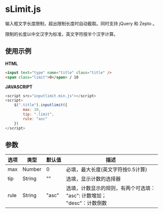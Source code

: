 # sLimit.js
输入框文字长度限制，超出限制长度时自动截取。同时支持 jQuery 和 Zepto 。

限制的长度以中文汉字为标准，英文字符按半个汉字计算。

## 使用示例

**HTML**

```html
<input text="type" name="title" class="title" />
<span class="limit">0</span> / 10
```

**JAVASCRIPT**

```javascript
<script src="inputlimit.min.js"></script>
<script>
    $(".title").inputlimit({
        max: 10,
        tip: ".limit",
        rule: "asc"
    })
</script>
```

## 参数

选项 | 类型 | 默认值 | 描述
-----|------|--------|-----
max | Number | 0 | 必填，最大长度(英文字符按0.5计算)
tip | String | "" | 选填，显示计数的选择器
rule | String | "asc" | 选填，计数显示的规则，有两个可选填：<br/>"asc": 计数增加；<br/>"desc"：计数倒数
